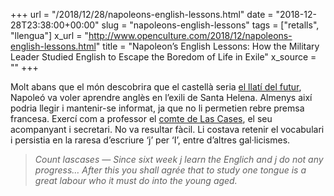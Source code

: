 +++
url = "/2018/12/28/napoleons-english-lessons.html"
date = "2018-12-28T23:38:00+00:00"
slug = "napoleons-english-lessons"
tags = ["retalls", "llengua"]
x_url = "http://www.openculture.com/2018/12/napoleons-english-lessons.html"
title = "Napoleon’s English Lessons: How the Military Leader Studied English to Escape the Boredom of Life in Exile"
x_source = ""
+++


Molt abans que el món descobrira que el castellà seria [el llatí del futur](https://elpais.com/elpais/2018/12/23/opinion/1545581494_305478.html), Napoleó va voler aprendre anglès en l’exili de Santa Helena. Almenys així podria llegir i mantenir-se informat, ja que no li permetien rebre premsa francesa. Exercí com a professor el [comte de Las Cases](https://ca.wikipedia.org/wiki/Emmanuel,_comte_de_Las_Cases), el seu acompanyant i secretari. No va resultar fàcil. Li costava retenir el vocabulari i persistia en la raresa d’escriure ‘j’ per ‘I’, entre d’altres gal·licismes.

> *Count lascases — Since sixt week j learn the Englich and j do not any progress… After this you shall agrée that to study one tongue is a great labour who it must do into the young aged.*

